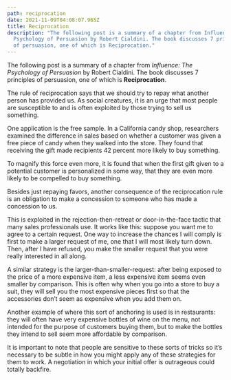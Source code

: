 ```yaml
---
path: reciprocation
date: 2021-11-09T04:08:07.965Z
title: Reciprocation
description: "The following post is a summary of a chapter from Influence: The
  Psychology of Persuasion by Robert Cialdini. The book discusses 7 principles
  of persuasion, one of which is Reciprocation."
---
```

The following post is a summary of a chapter from *Influence: The Psychology of Persuasion* by Robert Cialdini. The book discusses 7 principles of persuasion, one of which is **Reciprocation**.

The rule of reciprocation says that we should try to repay what another person has provided us. As social creatures, it is an urge that most people are susceptible to and is often exploited by those trying to sell us something.

One application is the free sample. In a California candy shop, researchers examined the difference in sales based on whether a customer was given a free piece of candy when they walked into the store. They found that receiving the gift made recipients 42 percent more likely to buy something.

To magnify this force even more, it is found that when the first gift given to a potential customer is personalized in some way, that they are even more likely to be compelled to buy something.

Besides just repaying favors, another consequence of the reciprocation rule is an obligation to make a concession to someone who has made a concession to us. 

This is exploited in the rejection-then-retreat or door-in-the-face tactic that many sales professionals use. It works like this: suppose you want me to agree to a certain request. One way to increase the chances I will comply is first to make a larger request of me, one that I will most likely turn down. Then, after I have refused, you make the smaller request that you were really interested in all along.

A similar strategy is the larger-than-smaller-request: after being exposed to the price of a more expensive item, a less expensive item seems even smaller by comparison. This is often why when you go into a store to buy a suit, they will sell you the most expensive pieces first so that the accessories don’t seem as expensive when you add them on. 

Another example of where this sort of anchoring is used is in restaurants: they will often have very expensive bottles of wine on the menu, not intended for the purpose of customers buying them, but to make the bottles they intend to sell seem more affordable by comparison.

It is important to note that people are sensitive to these sorts of tricks so it’s necessary to be subtle in how you might apply any of these strategies for them to work. A negotiation in which your initial offer is outrageous could totally backfire.
